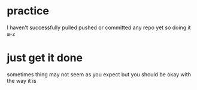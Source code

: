 # practice
I haven't successfully pulled pushed or committed any repo yet so doing it a-z
<!doctype.html>
<html>
    <head> 
        <title>Day 3</title>
    </head>
    <body>
        <h1>just get it done</h1>
        <p> sometimes thing may not seem as you expect but you should be okay with the way it is</p>
    </body>  
</html>